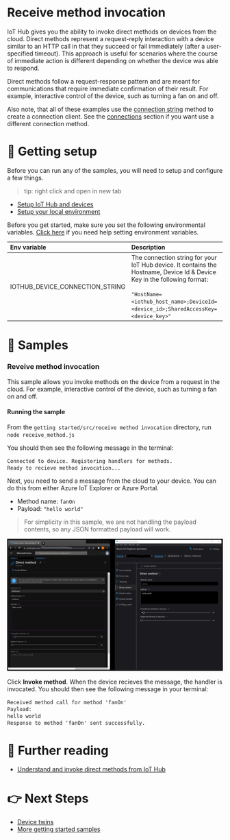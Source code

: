 # Receive method invocation

IoT Hub gives you the ability to invoke direct methods on devices from the cloud. Direct methods represent a request-reply interaction with a device similar to an HTTP call in that they succeed or fail immediately (after a user-specified timeout). This approach is useful for scenarios where the course of immediate action is different depending on whether the device was able to respond.

Direct methods follow a request-response pattern and are meant for communications that require immediate confirmation of their result. For example, interactive control of the device, such as turning a fan on and off.

Also note, that all of these examples use the [connection string](../connections/connection_string.js) method to create a connection client. See the [connections](../connections) section if you want use a different connection method.

# 🦉 Getting setup

Before you can run any of the samples, you will need to setup and configure a few things.

> tip: right click and open in new tab

- [Setup IoT Hub and devices](../../../../doc/device-samples/iot-hub-prerequisites.md)
- [Setup your local environment](../../../../doc/device-samples/dev-environment.md)

Before you get started, make sure you set the following environmental variables. [Click here](../../../../doc/device-samples/setting-env-variables.md) if you need help setting environment variables.

| Env variable                    | Description                                                                                                                                                                                                         |
| :------------------------------ | :------------------------------------------------------------------------------------------------------------------------------------------------------------------------------------------------------------------ |
| IOTHUB_DEVICE_CONNECTION_STRING | The connection string for your IoT Hub device. It contains the Hostname, Device Id & Device Key in the following format:<br/><br/>`"HostName=<iothub_host_name>;DeviceId=<device_id>;SharedAccessKey=<device_key>"` |

# 🌟 Samples

### Reveive method invocation

This sample allows you invoke methods on the device from a request in the cloud. For example, interactive control of the device, such as turning a fan on and off.

#### Running the sample

From the `getting started/src/receive method invocation` directory, run `node receive_method.js`

You should then see the following message in the terminal:

```text
Connected to device. Registering handlers for methods.
Ready to recieve method invocation...
```

Next, you need to send a message from the cloud to your device. You can do this from either Azure IoT Explorer or Azure Portal.

- Method name: `fanOn`
- Payload: `"hello world"`

> For simplicity in this sample, we are not handling the payload contents, so any JSON formatted payload will work.

![image showing device methods side by side](../../../../doc/device-samples/media/azure-portal-and-iot-explorer-direct-method.png)

Click **Invoke method**. When the device recieves the message, the handler is invocated. You should then see the following message in your terminal:

```text
Received method call for method 'fanOn'
Payload:
hello world
Response to method 'fanOn' sent successfully.
```

# 📖 Further reading

- [Understand and invoke direct methods from IoT Hub](https://docs.microsoft.com/en-us/azure/iot-hub/iot-hub-devguide-direct-methods?WT.mc_id=Portal-Microsoft_Azure_IotHub)

# 👉 Next Steps

- [Device twins](../device%20twins)
- [More getting started samples](../../)
